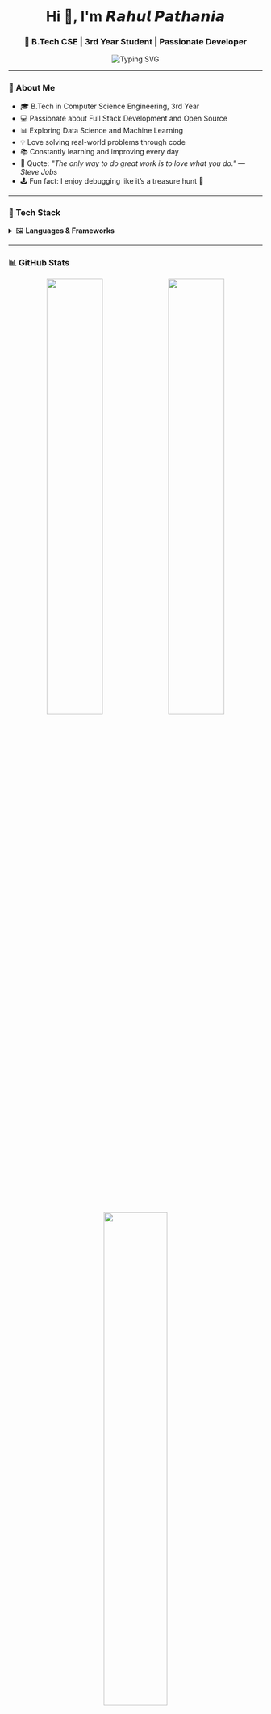 <h1 align="center">Hi 👋, I'm 𝙍𝙖𝙝𝙪𝙡 𝙋𝙖𝙩𝙝𝙖𝙣𝙞𝙖</h1>

<h3 align="center">🚀 B.Tech CSE | 3rd Year Student | Passionate Developer</h3>

<p align="center">
  <img src="https://readme-typing-svg.demolab.com?font=Fira+Code&duration=2500&pause=1000&color=00F7FF&center=true&vCenter=true&multiline=true&width=600&height=80&lines=Full+Stack+Web+Developer;DSA+Lover+%7C+Open+Source+Contributor;Machine+Learning+%7C+AI+Explorer;Always+Learning+%7C+Building+%7C+Sharing" alt="Typing SVG" />
</p>

---

### 🌟 About Me
- 🎓 B.Tech in Computer Science Engineering, 3rd Year
- 💻 Passionate about Full Stack Development and Open Source
- 📊 Exploring Data Science and Machine Learning
- 💡 Love solving real-world problems through code
- 📚 Constantly learning and improving every day
- 💬 Quote: *"The only way to do great work is to love what you do." — Steve Jobs*
- 🕹️ Fun fact: I enjoy debugging like it’s a treasure hunt 🐞

---

### 🚀 Tech Stack

<details>
<summary>🖼️ <strong>Languages & Frameworks</strong></summary>

**Frontend**  
![HTML5](https://img.shields.io/badge/HTML5-E34F26?logo=html5&logoColor=white)
![CSS3](https://img.shields.io/badge/CSS3-1572B6?logo=css3&logoColor=white)
![JavaScript](https://img.shields.io/badge/JavaScript-F7DF1E?logo=javascript&logoColor=black)
![React](https://img.shields.io/badge/React-20232A?logo=react&logoColor=61DAFB)
![Flutter](https://img.shields.io/badge/Flutter-02569B?logo=flutter&logoColor=white)

**Backend**  
![Node.js](https://img.shields.io/badge/Node.js-339933?logo=node.js&logoColor=white)
![Express.js](https://img.shields.io/badge/Express.js-000000?logo=express&logoColor=white)
![Python](https://img.shields.io/badge/Python-3776AB?logo=python&logoColor=white)

**Databases**  
![MongoDB](https://img.shields.io/badge/MongoDB-47A248?logo=mongodb&logoColor=white)
![MySQL](https://img.shields.io/badge/MySQL-4479A1?logo=mysql&logoColor=white)

**Tools**  
![Git](https://img.shields.io/badge/Git-F05032?logo=git&logoColor=white)
![GitHub](https://img.shields.io/badge/GitHub-181717?logo=github&logoColor=white)
![VS Code](https://img.shields.io/badge/VS%20Code-007ACC?logo=visual-studio-code&logoColor=white)

</details>

---

### 📊 GitHub Stats

<p align="center">
  <img src="https://github-readme-stats.vercel.app/api?username=rahulpathania&show_icons=true&theme=tokyonight" width="47%" />
  <img src="https://github-readme-streak-stats.herokuapp.com/?user=rahulpathania&theme=tokyonight" width="47%" />
</p>

<p align="center">
  <img src="https://github-readme-stats.vercel.app/api/top-langs/?username=rahulpathania&layout=compact&theme=tokyonight" width="50%" />
</p>

---

### 🏆 GitHub Trophies

<p align="center">
  <img src="https://github-profile-trophy.vercel.app/?username=rahulpathania&theme=monokai&no-frame=true&row=1" />
</p>

---

### 📈 Visitor Count

<p align="center">
  <img src="https://komarev.com/ghpvc/?username=rahulpathania&label=Profile+Views&color=brightgreen" />
</p>

---

### 📫 Connect with Me

[![LinkedIn](https://img.shields.io/badge/LinkedIn-blue?logo=linkedin&logoColor=white)](https://www.linkedin.com/in/rahulpathania/)  
[![Gmail](https://img.shields.io/badge/Gmail-D14836?logo=gmail&logoColor=white)](mailto:youremail@example.com)

---

### ⭐ Thanks for visiting my profile! Happy Coding 😄
